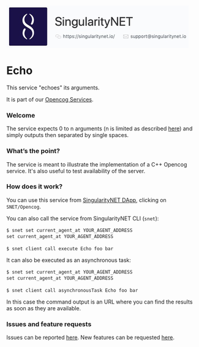 [issue-template]: ../../../issues/new?template=BUG_REPORT.md
[feature-template]: ../../../issues/new?template=FEATURE_REQUEST.md
[opencog-services-repo]: https://github.com/singnet/opencog-services
[general-guide]: ./opencog-services.md
[dap]: http://alpha.singularitynet.io/

![singnetlogo](../assets/singnet-logo.jpg?raw=true 'SingularityNET')

# Echo

This service "echoes" its arguments.

It is part of our [Opencog Services][opencog-services-repo].

### Welcome

The service expects 0 to n arguments (n is limited as described [here][general-guide]) and simply outputs then separated by single spaces.

### What’s the point?

The service is meant to illustrate the implementation of a C++ Opencog service. It's also useful to test availability of the server.

### How does it work?

You can use this service from [SingularityNET DApp][dap], clicking on `SNET/Opencog`.

You can also call the service from SingularityNET CLI (`snet`):

```
$ snet set current_agent_at YOUR_AGENT_ADDRESS
set current_agent_at YOUR_AGENT_ADDRESS

$ snet client call execute Echo foo bar
```

It can also be executed as an asynchronous task:

```
$ snet set current_agent_at YOUR_AGENT_ADDRESS
set current_agent_at YOUR_AGENT_ADDRESS

$ snet client call asynchronousTask Echo foo bar
```

In this case the command output is an URL where you can find the results as soon as they are available.

### Issues and feature requests

Issues can be reported [here][issue-template]. New features can be requested [here][feature-template].
